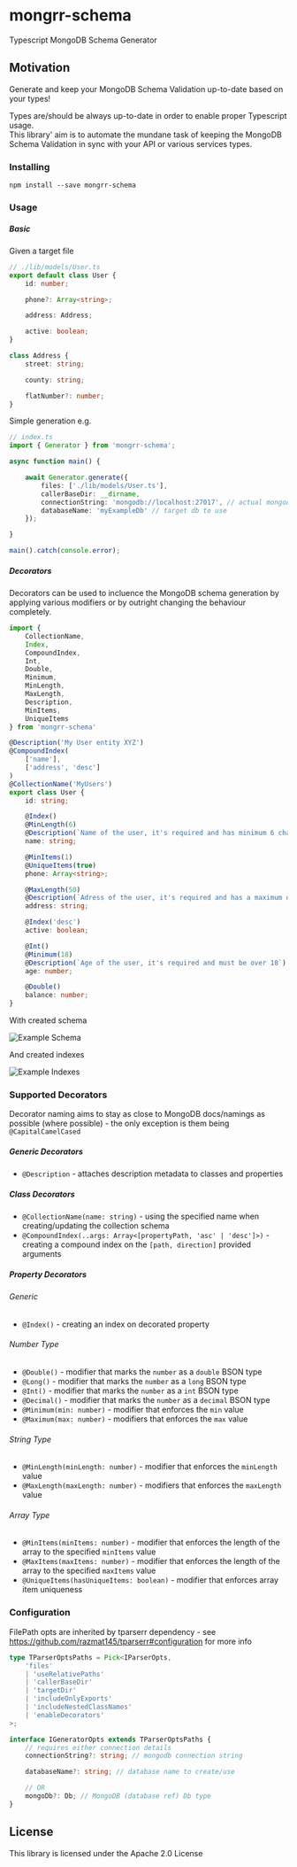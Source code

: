 # mongrr-schema

Typescript MongoDB Schema Generator

## Motivation

Generate and keep your MongoDB Schema Validation up-to-date based on your types!        

Types are/should be always up-to-date in order to enable proper Typescript usage.      
This library' aim is to automate the mundane task of keeping the MongoDB Schema Validation in sync with your API or various services types. 

### Installing

```
npm install --save mongrr-schema
```

### Usage

##### Basic
Given a target file
```typescript
// ./lib/models/User.ts
export default class User {
    id: number;

    phone?: Array<string>;

    address: Address;

    active: boolean;
}

class Address {
    street: string;

    county: string;

    flatNumber?: number;
}
```

Simple generation e.g.
```typescript
// index.ts
import { Generator } from 'mongrr-schema';

async function main() {

    await Generator.generate({
        files: ['./lib/models/User.ts'],
        callerBaseDir: __dirname,
        connectionString: 'mongodb://localhost:27017', // actual mongodb conn string
        databaseName: 'myExampleDb' // target db to use
    });

}

main().catch(console.error);
```
##### Decorators
Decorators can be used to incluence the MongoDB schema generation by applying various modifiers or by outright changing the behaviour completely.   
```typescript
import {
    CollectionName,
    Index,
    CompoundIndex,
    Int,
    Double,
    Minimum,
    MinLength,
    MaxLength,
    Description,
    MinItems,
    UniqueItems
} from 'mongrr-schema'

@Description('My User entity XYZ')
@CompoundIndex(
    ['name'],
    ['address', 'desc']
)
@CollectionName('MyUsers')
export class User {
    id: string;

    @Index()
    @MinLength(6)
    @Description(`Name of the user, it's required and has minimum 6 chars`)
    name: string;

    @MinItems(1)
    @UniqueItems(true)
    phone: Array<string>;

    @MaxLength(50)
    @Description(`Adress of the user, it's required and has a maximum of 50 chars`)
    address: string;

    @Index('desc')
    active: boolean;

    @Int()
    @Minimum(18)
    @Description(`Age of the user, it's required and must be over 18`)
    age: number;

    @Double()
    balance: number;
}
```
With created schema   

![Example Schema](./img/exampleSchema4.png)

And created indexes   

![Example Indexes](./img/exampleIndexes3.png)

### Supported Decorators
Decorator naming aims to stay as close to MongoDB docs/namings as possible (where possible) - the only exception is them being `@CapitalCamelCased`   
##### Generic Decorators
- `@Description` - attaches description metadata to classes and properties
##### Class Decorators
- `@CollectionName(name: string)` - using the specified name when creating/updating the collection schema
- `@CompoundIndex(..args: Array<[propertyPath, 'asc' | 'desc']>)` - creating a compound index on the `[path, direction]` provided arguments
 
##### Property Decorators
###### Generic
- `@Index()` - creating an index on decorated property

###### Number Type
- `@Double()` - modifier that marks the `number` as a `double` BSON type
- `@Long()` - modifier that marks the `number` as a `long` BSON type
- `@Int()` - modifier that marks the `number` as a `int` BSON type
- `@Decimal()` - modifier that marks the `number` as a `decimal` BSON type
- `@Minimum(min: number)` - modifier that enforces the `min` value
- `@Maximum(max: number)` - modifiers that enforces the `max` value
###### String Type
- `@MinLength(minLength: number)` - modifier that enforces the `minLength` value
- `@MaxLength(maxLength: number)` - modifiers that enforces the `maxLength` value
###### Array Type
- `@MinItems(minItems: number)` - modifier that enforces the length of the array to the specified `minItems` value
- `@MaxItems(maxItems: number)` -  modifier that enforces the length of the array to the specified `maxItems` value
- `@UniqueItems(hasUniqueItems: boolean)` - modifier that enforces array item uniqueness

### Configuration
FilePath opts are inherited by tparserr dependency - see https://github.com/razmat145/tparserr#configuration for more info 
```typescript
type TParserOptsPaths = Pick<IParserOpts,
    'files'
    | 'useRelativePaths'
    | 'callerBaseDir'
    | 'targetDir'
    | 'includeOnlyExports'
    | 'includeNestedClassNames'
    | 'enableDecorators'
>;

interface IGeneratorOpts extends TParserOptsPaths {
    // requires either connection details
    connectionString?: string; // mongodb connection string

    databaseName?: string; // database name to create/use

    // OR
    mongoDb?: Db; // MongoDB (database ref) Db type
}
```

## License
This library is licensed under the Apache 2.0 License